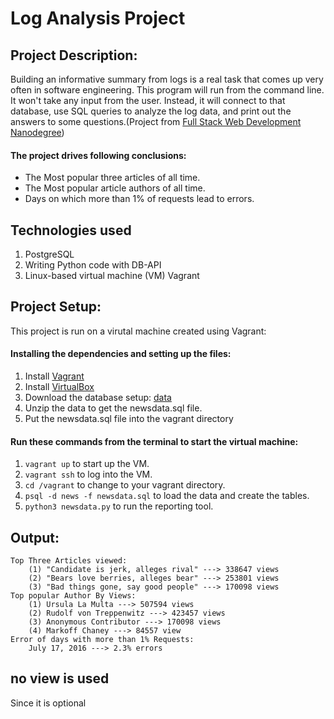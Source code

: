 # Log Analysis Project
## Project Description:
Building an informative summary from logs is a real task that comes up very often in software engineering. This program  will run from the command line. It won't take any input from the user. Instead, it will connect to that database, use SQL queries to analyze the log data, and print out the answers to some questions.(Project from [Full Stack Web Development Nanodegree](https://in.udacity.com/course/full-stack-web-developer-nanodegree--nd004/))
#### The project drives following conclusions:
* The Most popular three articles of all time.
* The Most popular article authors of all time.
* Days on which more than 1% of requests lead to errors.

## Technologies used
1. PostgreSQL
2. Writing Python code with DB-API
3. Linux-based virtual machine (VM) Vagrant

## Project Setup:
This project is run on a virutal machine created using Vagrant:
#### Installing the dependencies and setting up the files:
1. Install [Vagrant](https://www.vagrantup.com/)
1. Install [VirtualBox](https://www.virtualbox.org/)
1. Download the database setup: [data](https://d17h27t6h515a5.cloudfront.net/topher/2016/August/57b5f748_newsdata/newsdata.zip)
1. Unzip the data to get the newsdata.sql file.
1. Put the newsdata.sql file into the vagrant directory

#### Run these commands from the terminal to start the virtual machine: 
1. ```vagrant up``` to start up the VM.
2. ```vagrant ssh``` to log into the VM.
3. ```cd /vagrant``` to change to your vagrant directory.
4. ```psql -d news -f newsdata.sql``` to load the data and create the tables.
5. ```python3 newsdata.py``` to run the reporting tool.
## Output: 
    Top Three Articles viewed:
        (1) "Candidate is jerk, alleges rival" ---> 338647 views
        (2) "Bears love berries, alleges bear" ---> 253801 views
        (3) "Bad things gone, say good people" ---> 170098 views
    Top popular Author By Views:
        (1) Ursula La Multa ---> 507594 views
        (2) Rudolf von Treppenwitz ---> 423457 views
        (3) Anonymous Contributor ---> 170098 views
        (4) Markoff Chaney ---> 84557 view
    Error of days with more than 1% Requests:
        July 17, 2016 ---> 2.3% errors
## no view is used
Since it is optional

